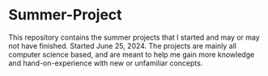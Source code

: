# Summer-Project
This repository contains the summer projects that I started and may or may not have finished. Started June 25, 2024. 
The projects are mainly all computer science based, and are meant to help me gain more knowledge and hand-on-experience with new or unfamiliar concepts.
